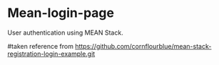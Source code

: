 # Mean-login-page

User authentication using MEAN Stack.


#taken reference from https://github.com/cornflourblue/mean-stack-registration-login-example.git
